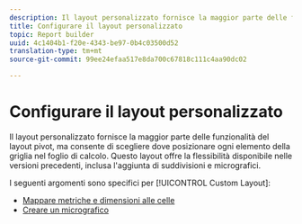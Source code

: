 ```yaml
---
description: Il layout personalizzato fornisce la maggior parte delle funzionalità del layout pivot, ma consente di scegliere dove posizionare ogni elemento della griglia nel foglio di calcolo. Questo layout offre la flessibilità disponibile nelle versioni precedenti, inclusa l'aggiunta di suddivisioni e micrografici.
title: Configurare il layout personalizzato
topic: Report builder
uuid: 4c1404b1-f20e-4343-be97-0b4c03500d52
translation-type: tm+mt
source-git-commit: 99ee24efaa517e8da700c67818c111c4aa90dc02

---
```



# Configurare il layout personalizzato

Il layout personalizzato fornisce la maggior parte delle funzionalità del layout pivot, ma consente di scegliere dove posizionare ogni elemento della griglia nel foglio di calcolo. Questo layout offre la flessibilità disponibile nelle versioni precedenti, inclusa l'aggiunta di suddivisioni e micrografici.

I seguenti argomenti sono specifici per [!UICONTROL Custom Layout]:

* [Mappare metriche e dimensioni alle celle](/help/analyze/report-builder/layout/map-metrics-and-dimensions-to-cells.md)
* [Creare un micrografico](/help/analyze/report-builder/layout/t-create-a-microchart.md)
